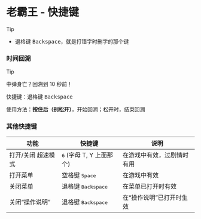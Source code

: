 # 老霸王 - 快捷键

> [!TIP]
> + 退格键 <kbd>Backspace</kbd>，就是打错字时删字的那个键

### 时间回溯
> [!TIP]
> 中弹身亡？回溯到 10 秒前！

快捷键：退格键 <kbd>Backspace</kbd>

使用方法：**按住后（别松开）**，开始回溯；松开时，结束回溯

### 其他快捷键
| 功能 | 快捷键 | 说明 |
| --- | --- | --- |
| 打开/关闭 超速模式 | <kbd>6</kbd> (字母 T, Y 上面那个) | 在游戏中有效，过剧情时有用 |
| 打开菜单 | 空格键 <kbd>Space</kbd> | 在游戏中有效 |
| 关闭菜单 | 退格键 <kbd>Backspace</kbd> | 在菜单已打开时有效 |
| 关闭“操作说明” | 退格键 <kbd>Backspace</kbd> | 在“操作说明”已打开时生效 |
